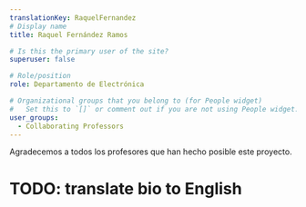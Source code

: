 ```yaml
---
translationKey: RaquelFernandez
# Display name
title: Raquel Fernández Ramos

# Is this the primary user of the site?
superuser: false

# Role/position
role: Departamento de Electrónica

# Organizational groups that you belong to (for People widget)
#   Set this to `[]` or comment out if you are not using People widget.
user_groups:
  - Collaborating Professors
---
```


Agradecemos a todos los profesores que han hecho posible este proyecto.

# TODO: translate bio to English
